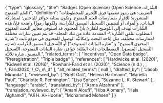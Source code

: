 {
    "type": "glossary",
    "title": "Badges (Open Science) (Open Science الشَّارات العلم المفتوح)",
    "definition": "التعريف: هي رموز تضيفها فرق التَّحرير للمخطوطات المنشورة؛ للإقرار بممارسات العلم المفتوح. وتكون بمثابة حوافز للباحثين؛ لمشاركة البيانات، والمواد، أو لتضمين التَّسجيل المسبق للدِّراسة، ولكونها رموزًا واضحة فإنَّ هذه الشَّارات تهدف إلى التَّوضيح للقارئ بأنَّ المحتوى قد استوفى معايير البحث المفتوح المطلوب لتلقي الشَّارة \\- المقدمة عادة من تلك المجلة- قد يتم تعيين شارات مختلِّفة لممارسات مختلِّفة، مثل إتاحة البحث وإمكانيَّة الوصول للمحتوى في موقع ثابت (\"شارة المحتوى المفتوح\" و \"شارة البيانات المفتوحة\") أو التَّسجيل المسبق للدِّراسة (شارة التَّسجيل المسبق).  المصطلحات ذات الصِّلة: حوافز، شارة البيانات المفتوحة، التَّسجيل المسبق، شارة ثلاثيَّة.",
    "related_terms": [
        "Incentives",
        "Open Data badge",
        "Preregistration",
        "Triple badge"
    ],
    "references": [
        "Hardwicke et al. (2020)",
        "Kidwell et al. (2016)",
        "Rowhani-Farid et al. (2020)",
        "Science (n.d.) , , \\_Farid2020, \\_C\\_n\\_d"
    ],
    "alt_related_terms": [
        null
    ],
    "drafted_by": [
        "Jacob Miranda"
    ],
    "reviewed_by": [
        "Brett Gall",
        "Helena Hartmann",
        "Mariella Paul",
        "Charlotte R. Pennington",
        "Lisa Spitzer",
        "Suzanne L. K. Stewart"
    ],
    "language": "arabic",
    "translated_by": [
        "Asma Alzahrani"
    ],
    "translation_reviewed_by": [
        "Amani Aloufi",
        "Hiba Alomary",
        "Hala Alghamdi",
        "Ali H. Al-Hoorie",
        "Mohammed Mohsen"
    ]
}